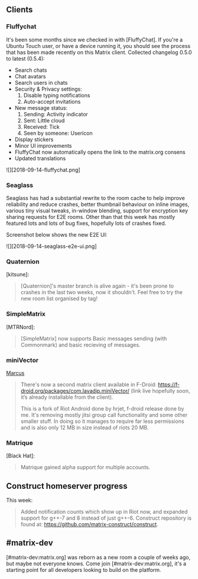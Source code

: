 ## Clients

### Fluffychat

It's been some months since we checked in with [FluffyChat]. If you're a Ubuntu Touch user, or have a device running it, you should see the process that has been made recently on this Matrix client. Collected changelog 0.5.0 to latest (0.5.4):

* Search chats
* Chat avatars
* Search users in chats
* Security & Privacy settings:
  1. Disable typing notifications
  2. Auto-accept invitations
* New message status:
  1. Sending: Activity indicator
  2. Sent: Little cloud
  3. Received: Tick
  4. Seen by someone: Usericon
* Display stickers
* Minor UI improvements
* FluffyChat now automatically opens the link to the matrix.org consens
* Updated translations

![][2018-09-14-fluffychat.png]

### Seaglass

Seaglass has had a substantial rewrite to the room cache to help improve reliability and reduce crashes, better thumbnail behaviour on inline images, various tiny visual tweaks, in-window blending, support for encryption key sharing requests for E2E rooms. Other than that this week has mostly featured lots and lots of bug fixes, hopefully lots of crashes fixed.

Screenshot below shows the new E2E UI:

![][2018-09-14-seaglass-e2e-ui.png]

### Quaternion

[kitsune]:

> [Quaternion]'s master branch is alive again - it's been prone to crashes in the last two weeks, now it shouldn't. Feel free to try the new room list organised by tag!

### SimpleMatrix

[MTRNord]:

> [SimpleMatrix] now supports Basic messages sending (with Commonmark) and basic recieving of messages.

### miniVector

[Marcus](https://matrix.to/#/@bubuiic:matrix.org)

> There's now a second matrix client available in F-Droid: https://f-droid.org/packages/com.lavadip.miniVector/ (link live hopefully soon, it’s already installable from the client).
>
>This is a fork of Riot Android done by hrjet, f-droid release done by me. It's removing mostly jitsi group call functionality and some other smaller stuff. In doing so it manages to require far less permissions and is also only 12 MB in size instead of riots 20 MB.

### Matrique

[Black Hat]:

> Matrique gained alpha support for multiple accounts.

## Construct homeserver progress

This week:

> Added notification counts which show up in Riot now, and expanded support for g++-7 and 8 instead of just g++-6. Construct repository is found at: <https://github.com/matrix-construct/construct>.

## #matrix-dev

[#matrix-dev:matrix.org] was reborn as a new room a couple of weeks ago, but maybe not everyone knows. Come join [#matrix-dev:matrix.org], it's a starting point for all developers looking to build on the platform.